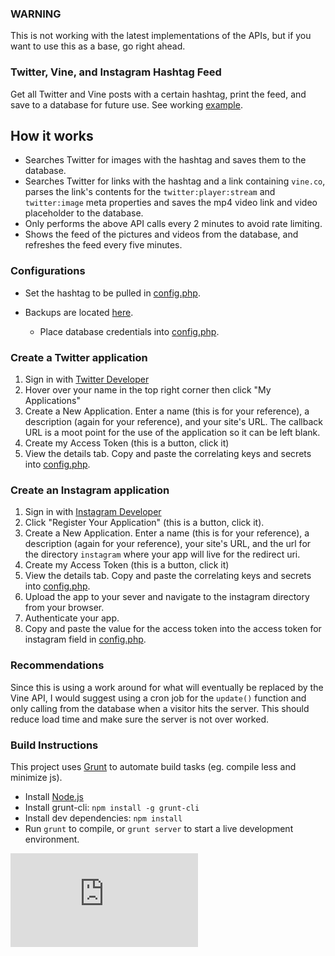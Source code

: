 ### WARNING
This is not working with the latest implementations of the APIs, but if you want to use this as a base, go right ahead.


### Twitter, Vine, and Instagram Hashtag Feed
Get all Twitter and Vine posts with a certain hashtag, print the feed, and save to a database for future use. See working [example](http://lab.jessfraz.com/hashtag-pull/).

## How it works
- Searches Twitter for images with the hashtag and saves them to the database.
- Searches Twitter for links with the hashtag and a link containing ```vine.co```, parses the link's contents for the ```twitter:player:stream``` and ```twitter:image``` meta properties and saves the mp4 video link and video placeholder to the database.
- Only performs the above API calls every 2 minutes to avoid rate limiting.
- Shows the feed of the pictures and videos from the database, and refreshes the feed every five minutes.

### Configurations
- Set the hashtag to be pulled in [config.php](https://github.com/jfrazelle/hashtag-pull/tree/master/config.php).
- Backups are located [here](https://github.com/jfrazelle/hashtag-pull/tree/master/db).

	- Place database credentials into [config.php](https://github.com/jfrazelle/hashtag-pull/tree/master/config.php).

### Create a Twitter application
1. Sign in with [Twitter Developer](https://dev.twitter.com/)
2. Hover over your name in the top right corner then click "My Applications"
3. Create a New Application. Enter a name (this is for your reference), a description (again for your reference), and your site's URL. The callback URL is a moot point for the use of the application so it can be left blank.
4. Create my Access Token (this is a button, click it)
5. View the details tab. Copy and paste the correlating keys and secrets into [config.php](https://github.com/jfrazelle/hashtag-pull/tree/master/config.php).

### Create an Instagram application
1. Sign in with [Instagram Developer](http://instagram.com/developer/)
2. Click "Register Your Application" (this is a button, click it).
3. Create a New Application. Enter a name (this is for your reference), a description (again for your reference), your site's URL, and the url for the directory ```instagram``` where your app will live for the redirect uri.
4. Create my Access Token (this is a button, click it)
5. View the details tab. Copy and paste the correlating keys and secrets into [config.php](https://github.com/jfrazelle/hashtag-pull/tree/master/config.php).
6. Upload the app to your sever and navigate to the instagram directory from your browser.
7. Authenticate your app.
8. Copy and paste the value for the access token into the access token for
   instagram field in [config.php](https://github.com/jfrazelle/hashtag-pull/tree/master/config.php).

### Recommendations
Since this is using a work around for what will eventually be replaced by the Vine API, I would suggest using a cron job for the ```update()``` function and only calling from the database when a visitor hits the server. This should reduce load time and make sure the server is not over worked.

### Build Instructions
This project uses [Grunt](http://gruntjs.com) to automate build tasks (eg. compile less and minimize js).
- Install [Node.js](http://nodejs.org)
- Install grunt-cli: `npm install -g grunt-cli`
- Install dev dependencies: `npm install`
- Run `grunt` to compile, or `grunt server` to start a live development environment.


[![Analytics](https://ga-beacon.appspot.com/UA-29404280-16/hashtag-pull/README.md)](https://github.com/jfrazelle/hashtag-pull)

